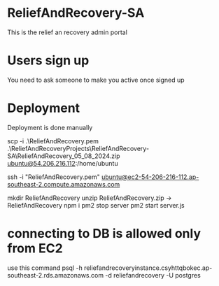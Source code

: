 # ReliefAndRecovery-SA
This is the relief an recovery admin portal

# Users sign up
You need to ask someone to make you active once signed up

# Deployment
Deployment is done manually

scp -i .\ReliefAndRecovery.pem .\ReliefAndRecoveryProjects\ReliefAndRecovery-SA\ReliefAndRecovery_05_08_2024.zip ubuntu@54.206.216.112:/home/ubuntu

ssh -i "ReliefAndRecovery.pem" ubuntu@ec2-54-206-216-112.ap-southeast-2.compute.amazonaws.com

mkdir ReliefAndRecovery
unzip ReliefAndRecovery.zip -> ReliefAndRecovery
npm i
pm2 stop server
pm2 start server.js


# connecting to DB is allowed only from EC2
use this command
psql -h reliefandrecoveryinstance.csyhttqbokec.ap-southeast-2.rds.amazonaws.com -d reliefandrecovery -U postgres




